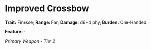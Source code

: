 # Improved Crossbow

**Trait:** Finesse; **Range:** Far; **Damage:** d6+4 phy; **Burden:** One-Handed

**Feature:** -

*Primary Weapon - Tier 2*
